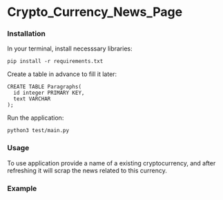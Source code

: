# Crypto_Currency_News_Page
### Installation 
In your terminal, install necesssary libraries:
```
pip install -r requirements.txt
```
Create a table in advance to fill it later:
```postgres
CREATE TABLE Paragraphs(
  id integer PRIMARY KEY,
  text VARCHAR
);
```
Run the application:
```
python3 test/main.py
```
### Usage
To use application provide a name of a existing cryptocurrency, and after refreshing it will scrap the news related to this currency.
### Example
